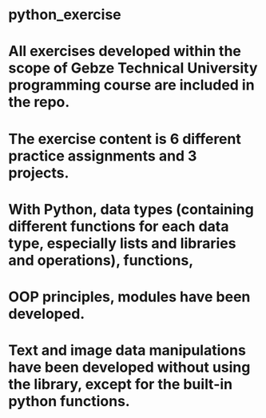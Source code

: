 # python_exercise

# All exercises developed within the scope of Gebze Technical University programming course are included in the repo. 
# The exercise content is 6 different practice assignments and 3 projects. 
# With Python, data types (containing different functions for each data type, especially lists and libraries and operations), functions, 
# OOP principles, modules have been developed.

# Text and image data manipulations have been developed without using the library, except for the built-in python functions.
